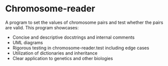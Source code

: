 # Chromosome-reader
A program to set the values of chromosome pairs and test whether the pairs are valid. This program showcases:
- Concise and descriptive docstrings and internal comments
- UML diagrams
- Rigorous testing in chromosome-reader.test including edge cases
- Utilization of dictionaries and inheritance 
- Clear application to genetics and other biologies

